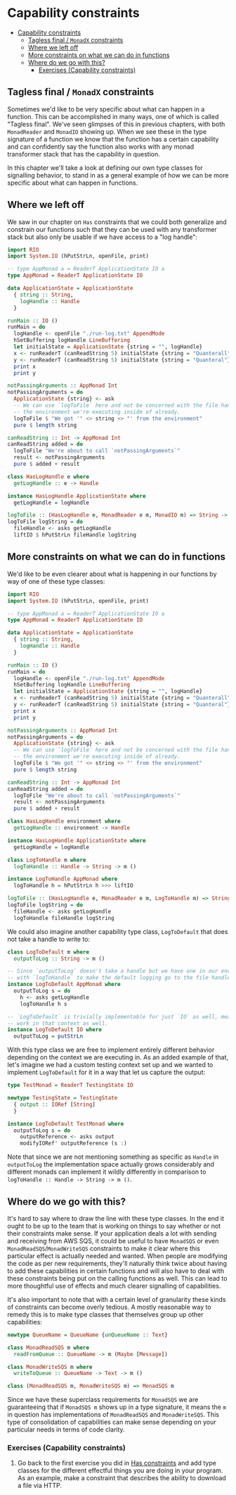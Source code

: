 # Capability constraints

- [Capability constraints](#capability-constraints)
  - [Tagless final / `MonadX` constraints](#tagless-final--monadx-constraints)
  - [Where we left off](#where-we-left-off)
  - [More constraints on what we can do in functions](#more-constraints-on-what-we-can-do-in-functions)
  - [Where do we go with this?](#where-do-we-go-with-this)
    - [Exercises (Capability constraints)](#exercises-capability-constraints)

## Tagless final / `MonadX` constraints

Sometimes we'd like to be very specific about what can happen in a function. This can be
accomplished in many ways, one of which is called "Tagless final". We've seen glimpses of this in
previous chapters, with both `MonadReader` and `MonadIO` showing up. When we see these in the type
signature of a function we know that the function has a certain capability and can confidently say
the function also works with any monad transformer stack that has the capability in question.

In this chapter we'll take a look at defining our own type classes for signalling behavior, to stand
in as a general example of how we can be more specific about what can happen in functions.

## Where we left off

We saw in our chapter on `Has` constraints that we could both generalize and constrain our functions
such that they can be used with any transformer stack but also only be usable if we have access to
a "log handle":

```haskell
import RIO
import System.IO (hPutStrLn, openFile, print)

-- type AppMonad a = ReaderT ApplicationState IO a
type AppMonad = ReaderT ApplicationState IO

data ApplicationState = ApplicationState
  { string :: String,
    logHandle :: Handle
  }

runMain :: IO ()
runMain = do
  logHandle <- openFile "./run-log.txt" AppendMode
  hSetBuffering logHandle LineBuffering
  let initialState = ApplicationState {string = "", logHandle}
  x <- runReaderT (canReadString 5) initialState {string = "Quanterall"}
  y <- runReaderT (canReadString 5) initialState {string = "Quanteral"}
  print x
  print y

notPassingArguments :: AppMonad Int
notPassingArguments = do
  ApplicationState {string} <- ask
  -- We can use `logToFile` here and not be concerned with the file handle because we know it's in
  -- the environment we're executing inside of already.
  logToFile $ "We got '" <> string <> "' from the environment"
  pure $ length string

canReadString :: Int -> AppMonad Int
canReadString added = do
  logToFile "We're about to call `notPassingArguments`"
  result <- notPassingArguments
  pure $ added + result

class HasLogHandle e where
  getLogHandle :: e -> Handle

instance HasLogHandle ApplicationState where
  getLogHandle = logHandle

logToFile :: (HasLogHandle e, MonadReader e m, MonadIO m) => String -> m ()
logToFile logString = do
  fileHandle <- asks getLogHandle
  liftIO $ hPutStrLn fileHandle logString
```

## More constraints on what we can do in functions

We'd like to be even clearer about what is happening in our functions by way of one of these type
classes:

```haskell
import RIO
import System.IO (hPutStrLn, openFile, print)

-- type AppMonad a = ReaderT ApplicationState IO a
type AppMonad = ReaderT ApplicationState IO

data ApplicationState = ApplicationState
  { string :: String,
    logHandle :: Handle
  }

runMain :: IO ()
runMain = do
  logHandle <- openFile "./run-log.txt" AppendMode
  hSetBuffering logHandle LineBuffering
  let initialState = ApplicationState {string = "", logHandle}
  x <- runReaderT (canReadString 5) initialState {string = "Quanterall"}
  y <- runReaderT (canReadString 5) initialState {string = "Quanteral"}
  print x
  print y

notPassingArguments :: AppMonad Int
notPassingArguments = do
  ApplicationState {string} <- ask
  -- We can use `logToFile` here and not be concerned with the file handle because we know it's in
  -- the environment we're executing inside of already.
  logToFile $ "We got '" <> string <> "' from the environment"
  pure $ length string

canReadString :: Int -> AppMonad Int
canReadString added = do
  logToFile "We're about to call `notPassingArguments`"
  result <- notPassingArguments
  pure $ added + result

class HasLogHandle environment where
  getLogHandle :: environment -> Handle

instance HasLogHandle ApplicationState where
  getLogHandle = logHandle

class LogToHandle m where
  logToHandle :: Handle -> String -> m ()

instance LogToHandle AppMonad where
  logToHandle h = hPutStrLn h >>> liftIO

logToFile :: (HasLogHandle e, MonadReader e m, LogToHandle m) => String -> m ()
logToFile logString = do
  fileHandle <- asks getLogHandle
  logToHandle fileHandle logString
```

We could also imagine another capability type class, `LogToDefault` that does not take a handle to
write to:

```haskell
class LogToDefault m where
  outputToLog :: String -> m ()

-- Since `outputToLog` doesn't take a handle but we have one in our environment, we use it together
-- with `logToHandle` to make the default logging go to the file handle.
instance LogToDefault AppMonad where
  outputToLog s = do
    h <- asks getLogHandle
    logToHandle h s

-- `LogToDefault` is trivially implementable for just `IO` as well, meaning it would transparently
-- work in that context as well.
instance LogToDefault IO where
  outputToLog = putStrLn
```

With this type class we are free to implement entirely different behavior depending on the context
we are executing in. As an added example of that, let's imagine we had a custom testing context set
up and we wanted to implement `LogToDefault` for it in a way that let us capture the output:

```haskell
type TestMonad = ReaderT TestingState IO

newtype TestingState = TestingState
  { output :: IORef [String]
  }

instance LogToDefault TestMonad where
  outputToLog s = do
    outputReference <- asks output
    modifyIORef' outputReference (s :)
```

Note that since we are not mentioning something as specific as `Handle` in `outputToLog` the
implementation space actually grows considerably and different monads can implement it wildly
differently in comparison to `logToHandle :: Handle -> String -> m ()`.

## Where do we go with this?

It's hard to say where to draw the line with these type classes. In the end it ought to be up to the
team that is working on things to say whether or not their constraints make sense. If your
application deals a lot with sending and receiving from AWS SQS, it could be useful to have
`MonadSQS` or even `MonadReadSQS`/`MonadWriteSQS` constraints to make it clear where this particular
effect is actually needed and wanted. When people are modifying the code as per new requirements,
they'll naturally think twice about having to add these capabilities in certain functions and will
also have to deal with these constraints being put on the calling functions as well. This can lead
to more thoughtful use of effects and much clearer signalling of capabilities.

It's also important to note that with a certain level of granularity these kinds of constraints can
become overly tedious. A mostly reasonable way to remedy this is to make type classes that
themselves group up other capabilities:

```haskell
newtype QueueName = QueueName {unQueueName :: Text}

class MonadReadSQS m where
  readFromQueue :: QueueName -> m (Maybe [Message])

class MonadWriteSQS m where
  writeToQueue :: QueueName -> Text -> m ()

class (MonadReadSQS m, MonadWriteSQS m) => MonadSQS m
```

Since we have these superclass requirements for `MonadSQS` we are guaranteeing that if `MonadSQS m`
shows up in a type signature, it means the `m` in question has implementations of `MonadReadSQS` and
`MonadWriteSQS`. This type of consolidation of capabilities can make sense depending on your
particular needs in terms of code clarity.

### Exercises (Capability constraints)

1. Go back to the first exercise you did in [Has constraints](./09-has-constraints.md) and add type
   classes for the different effectful things you are doing in your program. As an example, make a
   constraint that describes the ability to download a file via HTTP.
